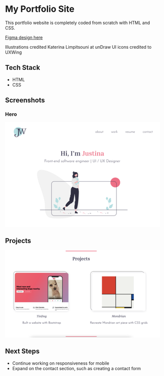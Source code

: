 # My Portfolio Site

This portfolio website is completely coded from scratch with HTML and CSS.

[Figma design here](https://www.figma.com/file/rd5ipo71RriSUoCpDt4Xi0/Portfolio-Site?type=design&node-id=0%3A1&mode=design&t=M68jqxxwgzt4wspw-1)

Illustrations credited Katerina Limpitsouni at unDraw
UI icons credited to UXWing

## Tech Stack

- HTML
- CSS

## Screenshots

### Hero
![Screenshot of portfolio site hero](./images/portfolio_hero.png)

## Projects
![Screenshot of portfolio projects section](./images/portfolio_projects.png)

## Next Steps

- Continue working on responsiveness for mobile
- Expand on the contact section, such as creating a contact form
